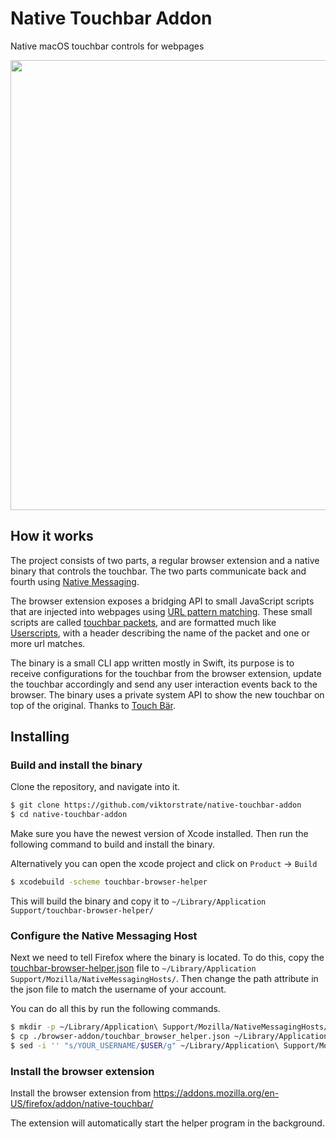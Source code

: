 # Native Touchbar Addon

Native macOS touchbar controls for webpages

<img width="720" src="demo.gif">

## How it works

The project consists of two parts, a regular browser extension and a native binary that controls the touchbar.
The two parts communicate back and fourth using [Native Messaging](https://developer.mozilla.org/en-US/docs/Mozilla/Add-ons/WebExtensions/Native_messaging).

The browser extension exposes a bridging API to small JavaScript scripts that are injected into webpages using [URL pattern matching](https://developer.mozilla.org/en-US/docs/Mozilla/Add-ons/WebExtensions/manifest.json/content_scripts#Matching_URL_patterns).
These small scripts are called [touchbar packets](./browser-addon/src/touchbar-packets/), and are formatted much like [Userscripts](https://en.wikipedia.org/wiki/Userscript), with a header describing the name of the packet and one or more url matches.

The binary is a small CLI app written mostly in Swift, its purpose is to receive configurations for the touchbar from the browser extension, update the touchbar accordingly and send any user interaction events back to the browser.
The binary uses a private system API to show the new touchbar on top of the original. Thanks to [Touch Bär](https://github.com/a2/touch-baer).

## Installing

### Build and install the binary

Clone the repository, and navigate into it.

```sh
$ git clone https://github.com/viktorstrate/native-touchbar-addon
$ cd native-touchbar-addon
```

Make sure you have the newest version of Xcode installed.
Then run the following command to build and install the binary.

Alternatively you can open the xcode project and click on `Product` -> `Build`

```sh
$ xcodebuild -scheme touchbar-browser-helper
```

This will build the binary and copy it to `~/Library/Application Support/touchbar-browser-helper/`

### Configure the Native Messaging Host

Next we need to tell Firefox where the binary is located.
To do this, copy the [touchbar-browser-helper.json](./browser-addon/touchbar_browser_helper.json) file to `~/Library/Application Support/Mozilla/NativeMessagingHosts/`. Then change the path attribute in the json file to match the username of your account.

You can do all this by run the following commands.

```sh
$ mkdir -p ~/Library/Application\ Support/Mozilla/NativeMessagingHosts/
$ cp ./browser-addon/touchbar_browser_helper.json ~/Library/Application\ Support/Mozilla/NativeMessagingHosts/
$ sed -i '' "s/YOUR_USERNAME/$USER/g" ~/Library/Application\ Support/Mozilla/NativeMessagingHosts/touchbar_browser_helper.json
```

### Install the browser extension

Install the browser extension from 
https://addons.mozilla.org/en-US/firefox/addon/native-touchbar/

The extension will automatically start the helper program in the background.
